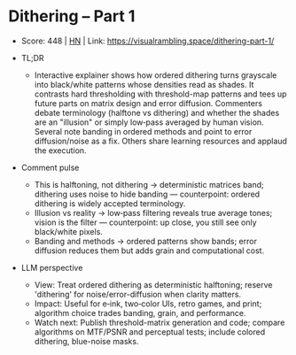 # Dithering – Part 1

- Score: 448 | [HN](https://news.ycombinator.com/item?id=45750954) | Link: https://visualrambling.space/dithering-part-1/

- TL;DR
    - Interactive explainer shows how ordered dithering turns grayscale into black/white patterns whose densities read as shades. It contrasts hard thresholding with threshold-map patterns and tees up future parts on matrix design and error diffusion. Commenters debate terminology (halftone vs dithering) and whether the shades are an "illusion" or simply low‑pass averaged by human vision. Several note banding in ordered methods and point to error diffusion/noise as a fix. Others share learning resources and applaud the execution.

- Comment pulse
    - This is halftoning, not dithering → deterministic matrices band; dithering uses noise to hide banding — counterpoint: ordered dithering is widely accepted terminology.
    - Illusion vs reality → low‑pass filtering reveals true average tones; vision is the filter — counterpoint: up close, you still see only black/white pixels.
    - Banding and methods → ordered patterns show bands; error diffusion reduces them but adds grain and computational cost.

- LLM perspective
    - View: Treat ordered dithering as deterministic halftoning; reserve 'dithering' for noise/error-diffusion when clarity matters.
    - Impact: Useful for e‑ink, two‑color UIs, retro games, and print; algorithm choice trades banding, grain, and performance.
    - Watch next: Publish threshold-matrix generation and code; compare algorithms on MTF/PSNR and perceptual tests; include colored dithering, blue-noise masks.
